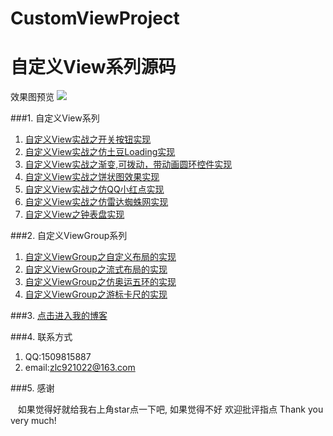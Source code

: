 # CustomViewProject
自定义View系列源码
====
效果图预览
![](https://github.com/zlc921022/CustomViewProject/raw/master/image)

###1. 自定义View系列

  1. [自定义View实战之开关按钮实现](https://blog.csdn.net/rjgcszlc/article/details/80977898)
  2. [自定义View实战之仿土豆Loading实现](https://blog.csdn.net/rjgcszlc/article/details/80978184)
  3. [自定义View实战之渐变,可拨动，带动画圆环控件实现](https://blog.csdn.net/rjgcszlc/article/details/80991937)
  4. [自定义View实战之饼状图效果实现](https://blog.csdn.net/rjgcszlc/article/details/80992243)
  5. [自定义View实战之仿QQ小红点实现](https://blog.csdn.net/rjgcszlc/article/details/80992634)
  6. [自定义View实战之仿雷达蜘蛛网实现](https://blog.csdn.net/rjgcszlc/article/details/80992909)
  7. [自定义View之钟表盘实现](https://blog.csdn.net/rjgcszlc/article/details/80993684)

###2. 自定义ViewGroup系列

  1. [自定义ViewGroup之自定义布局的实现](https://blog.csdn.net/rjgcszlc/article/details/81007284)
  2. [自定义ViewGroup之流式布局的实现](https://blog.csdn.net/rjgcszlc/article/details/81007638)
  3. [自定义ViewGroup之仿奥运五环的实现](https://blog.csdn.net/rjgcszlc/article/details/81007940)
  4. [自定义ViewGroup之游标卡尺的实现](https://blog.csdn.net/rjgcszlc/article/details/81008461)

###3. [点击进入我的博客](http://blog.csdn.net/rjgcszlc "尽人事看天意")

###4. 联系方式

   1.  QQ:1509815887
   2.  email:zlc921022@163.com

###5. 感谢

    如果觉得好就给我右上角star点一下吧, 如果觉得不好 欢迎批评指点 Thank you very much!

